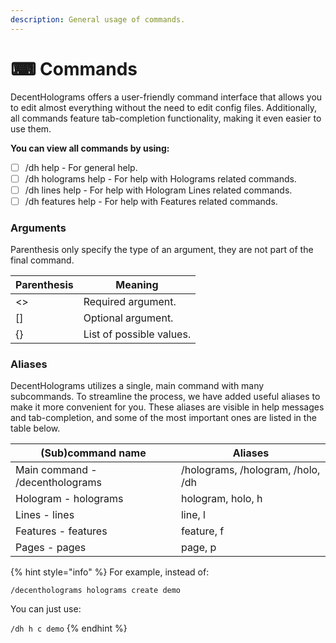 ```yaml
---
description: General usage of commands.
---
```


# ⌨ Commands

DecentHolograms offers a user-friendly command interface that allows you to edit almost everything without the need to edit config files. Additionally, all commands feature tab-completion functionality, making it even easier to use them.

**You can view all commands by using:**

* [ ] /dh help - For general help.
* [ ] /dh holograms help - For help with Holograms related commands.
* [ ] /dh lines help - For help with Hologram Lines related commands.
* [ ] /dh features help - For help with Features related commands.

### Arguments

Parenthesis only specify the type of an argument, they are not part of the final command.

| Parenthesis | Meaning                  |
| ----------- | ------------------------ |
| <>          | Required argument.       |
| \[]         | Optional argument.       |
| {}          | List of possible values. |

### Aliases

DecentHolograms utilizes a single, main command with many subcommands. To streamline the process, we have added useful aliases to make it more convenient for you. These aliases are visible in help messages and tab-completion, and some of the most important ones are listed in the table below.

| (Sub)command name               | Aliases                           |
| ------------------------------- | --------------------------------- |
| Main command - /decentholograms | /holograms, /hologram, /holo, /dh |
| Hologram  - holograms           | hologram, holo, h                 |
| Lines - lines                   | line, l                           |
| Features - features             | feature, f                        |
| Pages - pages                   | page, p                           |

{% hint style="info" %}
For example, instead of:

`/decentholograms holograms create demo`

You can just use:

`/dh h c demo`
{% endhint %}
